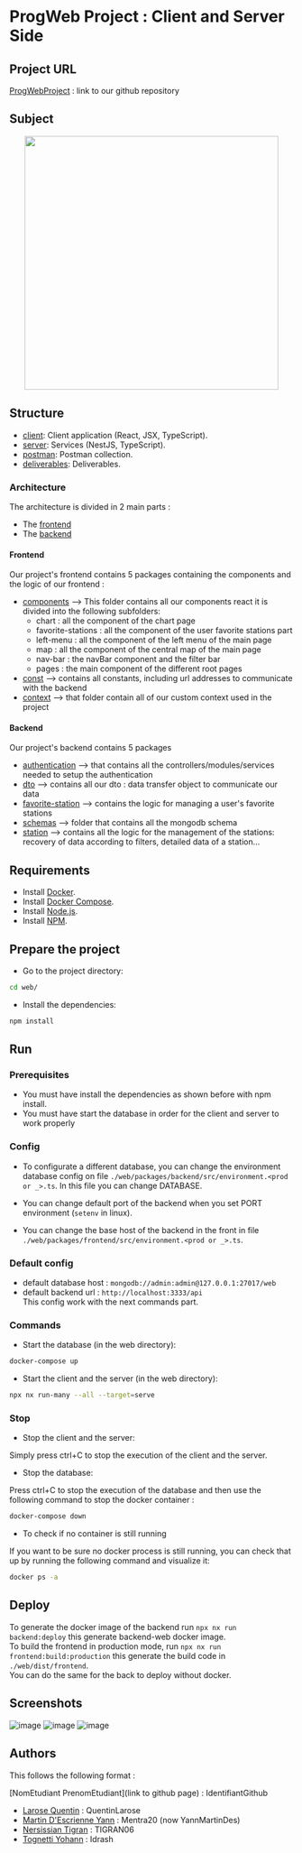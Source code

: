 # ProgWeb Project : Client and Server Side

## Project URL 

[ProgWebProject](https://github.com/SI5-QTYY-Web/si5-prog-web-project) : link to our
github repository

## Subject

<p style="text-align: center;"><img src="https://static.actu.fr/uploads/2020/06/capture-d-ecran-2020-06-27-a-141515.png" width="450"></p>  

## Structure

- [client](web/packages/frontend/src): Client application (React, JSX, TypeScript).
- [server](web/packages/backend/src): Services (NestJS, TypeScript).
- [postman](postman): Postman collection.
- [deliverables](deliverables): Deliverables.


### Architecture 

The architecture is divided in 2 main parts : 
- The [frontend](web/packages/frontend)
- The [backend](web/packages/backend)

#### Frontend

Our project's frontend contains 5 packages containing the components and the logic of our frontend : 
- [components](web/packages/frontend/src/app/components) --> This folder contains all our components react it is divided into the following subfolders: 
  - chart : all the component of the chart page
  - favorite-stations : all the component of the user favorite stations part
  - left-menu : all the component of the left menu of the main page
  - map : all the component of the central map of the main page
  - nav-bar : the navBar component and the filter bar
  - pages : the main component of the different root pages 
- [const](web/packages/frontend/src/app/const) --> contains all constants, including url addresses to communicate with the backend  
- [context](web/packages/frontend/src/app/context) --> that folder contain all of our custom context used in the project  

#### Backend

Our project's backend contains 5 packages
- [authentication](web/packages/backend/src/app/authentication) --> that contains 
all the controllers/modules/services needed to setup the authentication  
- [dto](web/packages/backend/src/app/dto) --> contains all our dto :
data transfer object to communicate our data
- [favorite-station](web/packages/backend/src/app/favorite-station) --> contains the logic for managing a user's favorite stations  
- [schemas](web/packages/backend/src/app/schemas) --> folder that contains all the mongodb schema
- [station](web/packages/backend/src/app/station) --> contains all the logic for the management of the stations: recovery of data according to filters, detailed data of a station...  

## Requirements

- Install [Docker](https://docs.docker.com/engine/install/).
- Install [Docker Compose](https://docs.docker.com/compose/install/).
- Install [Node.js](https://nodejs.org/en/download/).
- Install [NPM](https://docs.npmjs.com/downloading-and-installing-node-js-and-npm).

## Prepare the project

- Go to the project directory:

```bash
cd web/
```

- Install the dependencies:

```bash
npm install
```

## Run

### Prerequisites

- You must have install the dependencies as shown before with npm install.
- You must have start the database in order for the client and server to work properly

### Config
- To configurate a different database, you can change the environment database config on file `./web/packages/backend/src/environment.<prod or _>.ts`. In this file you can change DATABASE.

- You can change default port of the backend when you set PORT environment (`setenv` in linux).
- You can change the base host of the backend in the front in file `./web/packages/frontend/src/environment.<prod or _>.ts`.

### Default config
- default database host : `mongodb://admin:admin@127.0.0.1:27017/web`
- default backend url : `http://localhost:3333/api`  
This config work with the next commands part.
### Commands

- Start the database (in the web directory):

```bash
docker-compose up
```

- Start the client and the server (in the web directory):

```bash
npx nx run-many --all --target=serve
```

### Stop

- Stop the client and the server:

Simply press ctrl+C to stop the execution of the client and the server.

- Stop the database:

Press ctrl+C to stop the execution of the database and then use the following command to stop the 
docker container : 

```bash
docker-compose down
```

- To check if no container is still running

If you want to be sure no docker process is still running, you can check that up by running the
following command and visualize it:
```bash
docker ps -a
```
## Deploy
To generate the docker image of the backend run `npx nx run backend:deploy` this generate backend-web docker image.  
To build the frontend in production mode, run `npx nx run frontend:build:production` this generate the build code in `./web/dist/frontend`.  
You can do the same for the back to deploy without docker.

## Screenshots
![image](https://github.com/user-attachments/assets/d9c2b970-0da9-44df-ad90-b9a9e50570e1)
![image](https://github.com/user-attachments/assets/92165c97-c9ac-4330-9a79-e2e73db72571)
![image](https://github.com/user-attachments/assets/cec727de-ef56-4b62-952e-5433326e9d69)



## Authors

This follows the following format : 

[NomEtudiant PrenomEtudiant](link to github page) : IdentifiantGithub

- [Larose Quentin](https://github.com/QuentinLarose) : QuentinLarose
- [Martin D'Escrienne Yann](https://github.com/Mentra20) : Mentra20 (now YannMartinDes)
- [Nersissian Tigran](https://github.com/TIGRAN06) : TIGRAN06
- [Tognetti Yohann](https://github.com/Idrash) : Idrash

